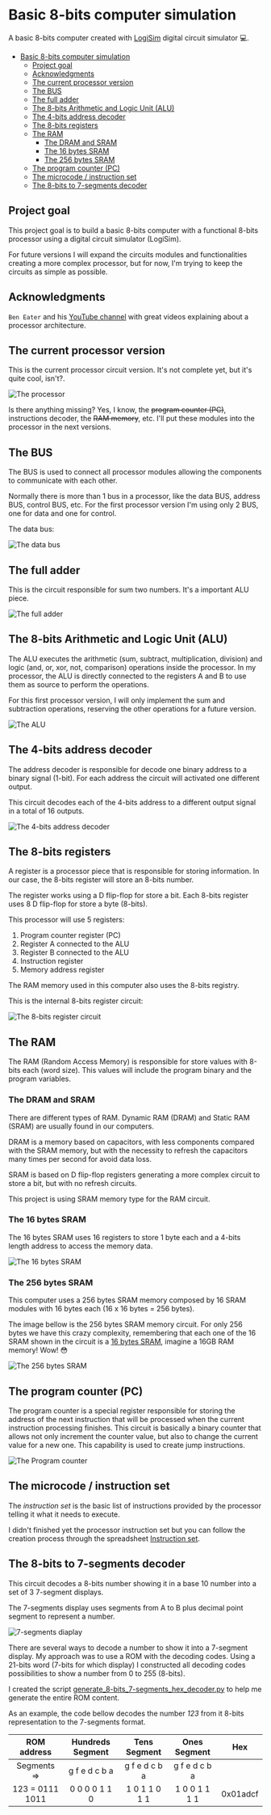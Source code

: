 # Basic 8-bits computer simulation

A basic 8-bits computer created with [LogiSim](http://www.cburch.com/logisim/pt/index.html) digital circuit simulator :computer:.

- [Basic 8-bits computer simulation](#Basic-8-bits-computer-simulation)
  - [Project goal](#Project-goal)
  - [Acknowledgments](#Acknowledgments)
  - [The current processor version](#The-current-processor-version)
  - [The BUS](#The-BUS)
  - [The full adder](#The-full-adder)
  - [The 8-bits Arithmetic and Logic Unit (ALU)](#The-8-bits-Arithmetic-and-Logic-Unit-ALU)
  - [The 4-bits address decoder](#The-4-bits-address-decoder)
  - [The 8-bits registers](#The-8-bits-registers)
  - [The RAM](#The-RAM)
    - [The DRAM and SRAM](#The-DRAM-and-SRAM)
    - [The 16 bytes SRAM](#The-16-bytes-SRAM)
    - [The 256 bytes SRAM](#The-256-bytes-SRAM)
  - [The program counter (PC)](#The-program-counter-PC)
  - [The microcode / instruction set](#The-microcode--instruction-set)
  - [The 8-bits to 7-segments decoder](#The-8-bits-to-7-segments-decoder)
 
## Project goal

This project goal is to build a basic 8-bits computer with a functional 8-bits processor using a digital circuit simulator (LogiSim).

For future versions I will expand the circuits modules and functionalities creating a more complex processor, but for now, I'm trying to keep the circuits as simple as possible.

## Acknowledgments

`Ben Eater` and his [YouTube channel](https://www.youtube.com/user/eaterbc) with great videos explaining about a processor architecture.

## The current processor version

This is the current processor circuit version. It's not complete yet, but it's quite cool, isn't?.

![The processor](images/counting.gif)

Is there anything missing? Yes, I know, the ~~program counter (PC)~~, instructions decoder, the ~~RAM memory~~, etc. I'll put these modules into the processor in the next versions.

## The BUS

The BUS is used to connect all processor modules allowing the components to communicate with each other.

Normally there is more than 1 bus in a processor, like the data BUS, address BUS, control BUS, etc. For the first processor version I'm using only 2 BUS, one for data and one for control.

The data bus:

![The data bus](images/data_bus.png)

## The full adder

This is the circuit responsible for sum two numbers. It's a important ALU piece.

![The full adder](images/full_adder.png)

## The 8-bits Arithmetic and Logic Unit (ALU)

The ALU executes the arithmetic (sum, subtract, multiplication, division) and logic (and, or, xor, not, comparison) operations inside the processor. In my processor, the ALU is directly connected to the registers A and B to use them as source to perform the operations.

For this first processor version, I will only implement the sum and subtraction operations, reserving the other operations for a future version.

![The ALU](images/alu_8-bits.png)

## The 4-bits address decoder

The address decoder is responsible for decode one binary address to a binary signal (1-bit). For each address the circuit will activated one different output.

This circuit decodes each of the 4-bits address to a different output signal in a total of 16 outputs. 

![The 4-bits address decoder](images/address_decoder_4-bits.png)

## The 8-bits registers

A register is a processor piece that is responsible for storing information. In our case, the 8-bits register will store an 8-bits number.

The register works using a D flip-flop for store a bit. Each 8-bits register uses 8 D flip-flop for store a byte (8-bits).

This processor will use 5 registers: 

1) Program counter register (PC)
2) Register A connected to the ALU
3) Register B connected to the ALU
4) Instruction register
5) Memory address register

The RAM memory used in this computer also uses the 8-bits registry.

This is the internal 8-bits register circuit:

![The 8-bits register circuit](images/register_8-bits.png)

## The RAM

The RAM (Random Access Memory) is responsible for store values with 8-bits each (word size). This values will include the program binary and the program variables.

### The DRAM and SRAM

There are different types of RAM. Dynamic RAM (DRAM) and Static RAM (SRAM) are usually found in our computers. 

DRAM is a memory based on capacitors, with less components compared with the SRAM memory, but with the necessity to refresh the capacitors many times per second for avoid data loss. 

SRAM is based on D flip-flop registers generating a more complex circuit to store a bit, but with no refresh circuits.

This project is using SRAM memory type for the RAM circuit.


### The 16 bytes SRAM

The 16 bytes SRAM uses 16 registers to store 1 byte each and a 4-bits length address to access the memory data.

![The 16 bytes SRAM](images/SRAM_16-bytes.png)

### The 256 bytes SRAM

This computer uses a 256 bytes SRAM memory composed by 16 SRAM modules with 16 bytes each (16 x 16 bytes = 256 bytes).

The image bellow is the 256 bytes SRAM memory circuit. For only 256 bytes we have this crazy complexity, remembering that each one of the 16 SRAM shown in the circuit is a [16 bytes SRAM](#the-16-bytes-sram), imagine a 16GB RAM memory! Wow! :flushed:

![The 256 bytes SRAM](images/SRAM_256-bytes.png)

## The program counter (PC)

The program counter is a special register responsible for storing the address of the next instruction that will be processed when the current instruction processing finishes. This circuit is basically a binary counter that allows not only increment the counter value, but also to change the current value for a new one. This capability is used to create jump instructions.

![The Program counter](images/counter_8-bits.png)

## The microcode / instruction set

The *instruction set* is the basic list of instructions provided by the processor telling it what it needs to execute.

I didn't finished yet the processor instruction set but you can follow the creation process through the spreadsheet [Instruction set](https://docs.google.com/spreadsheets/d/1Fneg8PanTtMlRC4RZEkOpCdoTKiEzFjZNxuiX3XXzDU/edit#gid=0).

## The 8-bits to 7-segments decoder

This circuit decodes a 8-bits number showing it in a base 10 number into a set of 3 7-segment displays.

The 7-segments display uses segments from A to B plus decimal point segment to represent a number.

![7-segments diaplay](images/7-segments_display.png)

There are several ways to decode a number to show it into a 7-segment display. My approach was to use a ROM with the decoding codes. Using a 21-bits word (7-bits for which display) I constructed all decoding codes possibilities to show a number from 0 to 255 (8-bits).

I created the script [generate_8-bits_7-segments_hex_decoder.py](https://github.com/leonicolas/computer-8bits/blob/master/scripts/generate_8-bits_7-segments_hex_decoder.py) to help me generate the entire ROM content.

As an example, the code bellow decodes the number *123* from it 8-bits representation to the 7-segments format.

|   ROM address   | Hundreds Segment |   Tens Segment   |   Ones Segment   |    Hex   |
|:---------------:|:----------------:|:----------------:|:----------------:|:--------:|
|     Segments => |   g f e d c b a  |   g f e d c b a  |   g f e d c b a  |          |
| 123 = 0111 1011 |   0 0 0 0 1 1 0  |   1 0 1 1 0 1 1  |   1 0 0 1 1 1 1  | 0x01adcf |


